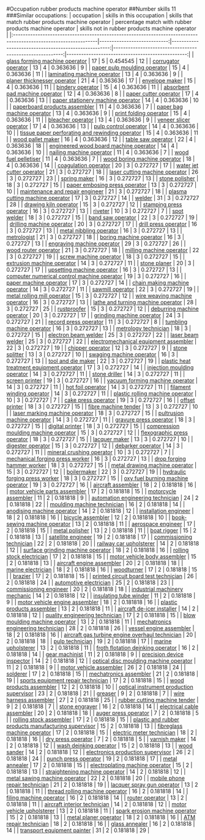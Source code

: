#Occupation rubber products machine operator
##Number skills 11
###Similar occupations:
| occupation                                                                                                      |   skills in this occupation |   skills that match rubber products machine operator |   percentage match with rubber products machine operator |   skills not in rubber products machine operator |
|:----------------------------------------------------------------------------------------------------------------|----------------------------:|-----------------------------------------------------:|---------------------------------------------------------:|-------------------------------------------------:|
| [glass forming machine operator](glass_forming_machine_operator.md)                                             |                          17 |                                                    5 |                                                 0.454545 |                                               12 |
| [corrugator operator](corrugator_operator.md)                                                                   |                          13 |                                                    4 |                                                 0.363636 |                                                9 |
| [paper pulp moulding operator](paper_pulp_moulding_operator.md)                                                 |                          15 |                                                    4 |                                                 0.363636 |                                               11 |
| [laminating machine operator](laminating_machine_operator.md)                                                   |                          13 |                                                    4 |                                                 0.363636 |                                                9 |
| [planer thicknesser operator](planer_thicknesser_operator.md)                                                   |                          21 |                                                    4 |                                                 0.363636 |                                               17 |
| [envelope maker](envelope_maker.md)                                                                             |                          15 |                                                    4 |                                                 0.363636 |                                               11 |
| [bindery operator](bindery_operator.md)                                                                         |                          15 |                                                    4 |                                                 0.363636 |                                               11 |
| [absorbent pad machine operator](absorbent_pad_machine_operator.md)                                             |                          12 |                                                    4 |                                                 0.363636 |                                                8 |
| [paper cutter operator](paper_cutter_operator.md)                                                               |                          17 |                                                    4 |                                                 0.363636 |                                               13 |
| [paper stationery machine operator](paper_stationery_machine_operator.md)                                       |                          14 |                                                    4 |                                                 0.363636 |                                               10 |
| [paperboard products assembler](paperboard_products_assembler.md)                                               |                          11 |                                                    4 |                                                 0.363636 |                                                7 |
| [paper bag machine operator](paper_bag_machine_operator.md)                                                     |                          13 |                                                    4 |                                                 0.363636 |                                                9 |
| [print folding operator](print_folding_operator.md)                                                             |                          15 |                                                    4 |                                                 0.363636 |                                               11 |
| [bleacher operator](bleacher_operator.md)                                                                       |                          13 |                                                    4 |                                                 0.363636 |                                                9 |
| [veneer slicer operator](veneer_slicer_operator.md)                                                             |                          17 |                                                    4 |                                                 0.363636 |                                               13 |
| [pulp control operator](pulp_control_operator.md)                                                               |                          14 |                                                    4 |                                                 0.363636 |                                               10 |
| [tissue paper perforating and rewinding operator](tissue_paper_perforating_and_rewinding_operator.md)           |                          15 |                                                    4 |                                                 0.363636 |                                               11 |
| [wood pallet maker](wood_pallet_maker.md)                                                                       |                          16 |                                                    4 |                                                 0.363636 |                                               12 |
| [table saw operator](table_saw_operator.md)                                                                     |                          22 |                                                    4 |                                                 0.363636 |                                               18 |
| [engineered wood board machine operator](engineered_wood_board_machine_operator.md)                             |                          14 |                                                    4 |                                                 0.363636 |                                               10 |
| [nailing machine operator](nailing_machine_operator.md)                                                         |                          11 |                                                    4 |                                                 0.363636 |                                                7 |
| [wood fuel pelletiser](wood_fuel_pelletiser.md)                                                                 |                          11 |                                                    4 |                                                 0.363636 |                                                7 |
| [wood boring machine operator](wood_boring_machine_operator.md)                                                 |                          18 |                                                    4 |                                                 0.363636 |                                               14 |
| [coagulation operator](coagulation_operator.md)                                                                 |                          20 |                                                    3 |                                                 0.272727 |                                               17 |
| [water jet cutter operator](water_jet_cutter_operator.md)                                                       |                          21 |                                                    3 |                                                 0.272727 |                                               18 |
| [laser cutting machine operator](laser_cutting_machine_operator.md)                                             |                          26 |                                                    3 |                                                 0.272727 |                                               23 |
| [spring maker](spring_maker.md)                                                                                 |                          16 |                                                    3 |                                                 0.272727 |                                               13 |
| [stone polisher](stone_polisher.md)                                                                             |                          18 |                                                    3 |                                                 0.272727 |                                               15 |
| [paper embosing press operator](paper_embosing_press_operator.md)                                               |                          13 |                                                    3 |                                                 0.272727 |                                               10 |
| [maintenance and repair engineer](maintenance_and_repair_engineer.md)                                           |                          21 |                                                    3 |                                                 0.272727 |                                               18 |
| [plasma cutting machine operator](plasma_cutting_machine_operator.md)                                           |                          17 |                                                    3 |                                                 0.272727 |                                               14 |
| [welder](welder.md)                                                                                             |                          31 |                                                    3 |                                                 0.272727 |                                               28 |
| [drawing kiln operator](drawing_kiln_operator.md)                                                               |                          15 |                                                    3 |                                                 0.272727 |                                               12 |
| [stamping press operator](stamping_press_operator.md)                                                           |                          16 |                                                    3 |                                                 0.272727 |                                               13 |
| [riveter](riveter.md)                                                                                           |                          10 |                                                    3 |                                                 0.272727 |                                                7 |
| [spot welder](spot_welder.md)                                                                                   |                          18 |                                                    3 |                                                 0.272727 |                                               15 |
| [band saw operator](band_saw_operator.md)                                                                       |                          22 |                                                    3 |                                                 0.272727 |                                               19 |
| [drilling machine operator](drilling_machine_operator.md)                                                       |                          20 |                                                    3 |                                                 0.272727 |                                               17 |
| [drill press operator](drill_press_operator.md)                                                                 |                          16 |                                                    3 |                                                 0.272727 |                                               13 |
| [metal nibbling operator](metal_nibbling_operator.md)                                                           |                          16 |                                                    3 |                                                 0.272727 |                                               13 |
| [metrologist](metrologist.md)                                                                                   |                          21 |                                                    3 |                                                 0.272727 |                                               18 |
| [boring machine operator](boring_machine_operator.md)                                                           |                          16 |                                                    3 |                                                 0.272727 |                                               13 |
| [engraving machine operator](engraving_machine_operator.md)                                                     |                          29 |                                                    3 |                                                 0.272727 |                                               26 |
| [wood router operator](wood_router_operator.md)                                                                 |                          21 |                                                    3 |                                                 0.272727 |                                               18 |
| [milling machine operator](milling_machine_operator.md)                                                         |                          22 |                                                    3 |                                                 0.272727 |                                               19 |
| [screw machine operator](screw_machine_operator.md)                                                             |                          18 |                                                    3 |                                                 0.272727 |                                               15 |
| [extrusion machine operator](extrusion_machine_operator.md)                                                     |                          14 |                                                    3 |                                                 0.272727 |                                               11 |
| [stone planer](stone_planer.md)                                                                                 |                          20 |                                                    3 |                                                 0.272727 |                                               17 |
| [upsetting machine operator](upsetting_machine_operator.md)                                                     |                          16 |                                                    3 |                                                 0.272727 |                                               13 |
| [computer numerical control machine operator](computer_numerical_control_machine_operator.md)                   |                          19 |                                                    3 |                                                 0.272727 |                                               16 |
| [paper machine operator](paper_machine_operator.md)                                                             |                          17 |                                                    3 |                                                 0.272727 |                                               14 |
| [chain making machine operator](chain_making_machine_operator.md)                                               |                          14 |                                                    3 |                                                 0.272727 |                                               11 |
| [sawmill operator](sawmill_operator.md)                                                                         |                          22 |                                                    3 |                                                 0.272727 |                                               19 |
| [metal rolling mill operator](metal_rolling_mill_operator.md)                                                   |                          15 |                                                    3 |                                                 0.272727 |                                               12 |
| [wire weaving machine operator](wire_weaving_machine_operator.md)                                               |                          16 |                                                    3 |                                                 0.272727 |                                               13 |
| [lathe and turning machine operator](lathe_and_turning_machine_operator.md)                                     |                          28 |                                                    3 |                                                 0.272727 |                                               25 |
| [rustproofer](rustproofer.md)                                                                                   |                          15 |                                                    3 |                                                 0.272727 |                                               12 |
| [deburring machine operator](deburring_machine_operator.md)                                                     |                          20 |                                                    3 |                                                 0.272727 |                                               17 |
| [grinding machine operator](grinding_machine_operator.md)                                                       |                          24 |                                                    3 |                                                 0.272727 |                                               21 |
| [record press operator](record_press_operator.md)                                                               |                          11 |                                                    3 |                                                 0.272727 |                                                8 |
| [tumbling machine operator](tumbling_machine_operator.md)                                                       |                          16 |                                                    3 |                                                 0.272727 |                                               13 |
| [metrology technician](metrology_technician.md)                                                                 |                          18 |                                                    3 |                                                 0.272727 |                                               15 |
| [electron beam welder](electron_beam_welder.md)                                                                 |                          25 |                                                    3 |                                                 0.272727 |                                               22 |
| [laser beam welder](laser_beam_welder.md)                                                                       |                          25 |                                                    3 |                                                 0.272727 |                                               22 |
| [electromechanical equipment assembler](electromechanical_equipment_assembler.md)                               |                          22 |                                                    3 |                                                 0.272727 |                                               19 |
| [chipper operator](chipper_operator.md)                                                                         |                          12 |                                                    3 |                                                 0.272727 |                                                9 |
| [stone splitter](stone_splitter.md)                                                                             |                          13 |                                                    3 |                                                 0.272727 |                                               10 |
| [swaging machine operator](swaging_machine_operator.md)                                                         |                          16 |                                                    3 |                                                 0.272727 |                                               13 |
| [tool and die maker](tool_and_die_maker.md)                                                                     |                          22 |                                                    3 |                                                 0.272727 |                                               19 |
| [plastic heat treatment equipment operator](plastic_heat_treatment_equipment_operator.md)                       |                          17 |                                                    3 |                                                 0.272727 |                                               14 |
| [injection moulding operator](injection_moulding_operator.md)                                                   |                          14 |                                                    3 |                                                 0.272727 |                                               11 |
| [stone driller](stone_driller.md)                                                                               |                          14 |                                                    3 |                                                 0.272727 |                                               11 |
| [screen printer](screen_printer.md)                                                                             |                          19 |                                                    3 |                                                 0.272727 |                                               16 |
| [vacuum forming machine operator](vacuum_forming_machine_operator.md)                                           |                          14 |                                                    3 |                                                 0.272727 |                                               11 |
| [hot foil operator](hot_foil_operator.md)                                                                       |                          14 |                                                    3 |                                                 0.272727 |                                               11 |
| [filament winding operator](filament_winding_operator.md)                                                       |                          14 |                                                    3 |                                                 0.272727 |                                               11 |
| [plastic rolling machine operator](plastic_rolling_machine_operator.md)                                         |                          10 |                                                    3 |                                                 0.272727 |                                                7 |
| [cake press operator](cake_press_operator.md)                                                                   |                          19 |                                                    3 |                                                 0.272727 |                                               16 |
| [offset printer](offset_printer.md)                                                                             |                          18 |                                                    3 |                                                 0.272727 |                                               15 |
| [fibre machine tender](fibre_machine_tender.md)                                                                 |                          13 |                                                    3 |                                                 0.272727 |                                               10 |
| [laser marking machine operator](laser_marking_machine_operator.md)                                             |                          18 |                                                    3 |                                                 0.272727 |                                               15 |
| [pultrusion machine operator](pultrusion_machine_operator.md)                                                   |                          14 |                                                    3 |                                                 0.272727 |                                               11 |
| [gravure press operator](gravure_press_operator.md)                                                             |                          18 |                                                    3 |                                                 0.272727 |                                               15 |
| [digital printer](digital_printer.md)                                                                           |                          18 |                                                    3 |                                                 0.272727 |                                               15 |
| [compression moulding machine operator](compression_moulding_machine_operator.md)                               |                          15 |                                                    3 |                                                 0.272727 |                                               12 |
| [flexographic press operator](flexographic_press_operator.md)                                                   |                          18 |                                                    3 |                                                 0.272727 |                                               15 |
| [lacquer maker](lacquer_maker.md)                                                                               |                          13 |                                                    3 |                                                 0.272727 |                                               10 |
| [digester operator](digester_operator.md)                                                                       |                          15 |                                                    3 |                                                 0.272727 |                                               12 |
| [debarker operator](debarker_operator.md)                                                                       |                          14 |                                                    3 |                                                 0.272727 |                                               11 |
| [mineral crushing operator](mineral_crushing_operator.md)                                                       |                          10 |                                                    3 |                                                 0.272727 |                                                7 |
| [mechanical forging press worker](mechanical_forging_press_worker.md)                                           |                          16 |                                                    3 |                                                 0.272727 |                                               13 |
| [drop forging hammer worker](drop_forging_hammer_worker.md)                                                     |                          18 |                                                    3 |                                                 0.272727 |                                               15 |
| [metal drawing machine operator](metal_drawing_machine_operator.md)                                             |                          15 |                                                    3 |                                                 0.272727 |                                               12 |
| [boilermaker](boilermaker.md)                                                                                   |                          22 |                                                    3 |                                                 0.272727 |                                               19 |
| [hydraulic forging press worker](hydraulic_forging_press_worker.md)                                             |                          18 |                                                    3 |                                                 0.272727 |                                               15 |
| [oxy fuel burning machine operator](oxy_fuel_burning_machine_operator.md)                                       |                          19 |                                                    3 |                                                 0.272727 |                                               16 |
| [aircraft assembler](aircraft_assembler.md)                                                                     |                          18 |                                                    2 |                                                 0.181818 |                                               16 |
| [motor vehicle parts assembler](motor_vehicle_parts_assembler.md)                                               |                          17 |                                                    2 |                                                 0.181818 |                                               15 |
| [motorcycle assembler](motorcycle_assembler.md)                                                                 |                          11 |                                                    2 |                                                 0.181818 |                                                9 |
| [automation engineering technician](automation_engineering_technician.md)                                       |                          24 |                                                    2 |                                                 0.181818 |                                               22 |
| [moulding machine technician](moulding_machine_technician.md)                                                   |                          16 |                                                    2 |                                                 0.181818 |                                               14 |
| [anodising machine operator](anodising_machine_operator.md)                                                     |                          14 |                                                    2 |                                                 0.181818 |                                               12 |
| [installation engineer](installation_engineer.md)                                                               |                          18 |                                                    2 |                                                 0.181818 |                                               16 |
| [bicycle assembler](bicycle_assembler.md)                                                                       |                          12 |                                                    2 |                                                 0.181818 |                                               10 |
| [book-sewing machine operator](book-sewing_machine_operator.md)                                                 |                          13 |                                                    2 |                                                 0.181818 |                                               11 |
| [aerospace engineer](aerospace_engineer.md)                                                                     |                          17 |                                                    2 |                                                 0.181818 |                                               15 |
| [metal polisher](metal_polisher.md)                                                                             |                          13 |                                                    2 |                                                 0.181818 |                                               11 |
| [boat rigger](boat_rigger.md)                                                                                   |                          15 |                                                    2 |                                                 0.181818 |                                               13 |
| [satellite engineer](satellite_engineer.md)                                                                     |                          19 |                                                    2 |                                                 0.181818 |                                               17 |
| [commissioning technician](commissioning_technician.md)                                                         |                          22 |                                                    2 |                                                 0.181818 |                                               20 |
| [railway car upholsterer](railway_car_upholsterer.md)                                                           |                          14 |                                                    2 |                                                 0.181818 |                                               12 |
| [surface grinding machine operator](surface_grinding_machine_operator.md)                                       |                          18 |                                                    2 |                                                 0.181818 |                                               16 |
| [rolling stock electrician](rolling_stock_electrician.md)                                                       |                          17 |                                                    2 |                                                 0.181818 |                                               15 |
| [motor vehicle body assembler](motor_vehicle_body_assembler.md)                                                 |                          15 |                                                    2 |                                                 0.181818 |                                               13 |
| [aircraft engine assembler](aircraft_engine_assembler.md)                                                       |                          20 |                                                    2 |                                                 0.181818 |                                               18 |
| [marine electrician](marine_electrician.md)                                                                     |                          18 |                                                    2 |                                                 0.181818 |                                               16 |
| [woodturner](woodturner.md)                                                                                     |                          17 |                                                    2 |                                                 0.181818 |                                               15 |
| [brazier](brazier.md)                                                                                           |                          17 |                                                    2 |                                                 0.181818 |                                               15 |
| [printed circuit board test technician](printed_circuit_board_test_technician.md)                               |                          26 |                                                    2 |                                                 0.181818 |                                               24 |
| [automotive electrician](automotive_electrician.md)                                                             |                          25 |                                                    2 |                                                 0.181818 |                                               23 |
| [commissioning engineer](commissioning_engineer.md)                                                             |                          20 |                                                    2 |                                                 0.181818 |                                               18 |
| [industrial machinery mechanic](industrial_machinery_mechanic.md)                                               |                          14 |                                                    2 |                                                 0.181818 |                                               12 |
| [insulating tube winder](insulating_tube_winder.md)                                                             |                          11 |                                                    2 |                                                 0.181818 |                                                9 |
| [motor vehicle engine assembler](motor_vehicle_engine_assembler.md)                                             |                          18 |                                                    2 |                                                 0.181818 |                                               16 |
| [plastic products assembler](plastic_products_assembler.md)                                                     |                          13 |                                                    2 |                                                 0.181818 |                                               11 |
| [aircraft de-icer installer](aircraft_de-icer_installer.md)                                                     |                          14 |                                                    2 |                                                 0.181818 |                                               12 |
| [quality engineering technician](quality_engineering_technician.md)                                             |                          17 |                                                    2 |                                                 0.181818 |                                               15 |
| [blow moulding machine operator](blow_moulding_machine_operator.md)                                             |                          13 |                                                    2 |                                                 0.181818 |                                               11 |
| [mechatronics engineering technician](mechatronics_engineering_technician.md)                                   |                          28 |                                                    2 |                                                 0.181818 |                                               26 |
| [vessel engine assembler](vessel_engine_assembler.md)                                                           |                          18 |                                                    2 |                                                 0.181818 |                                               16 |
| [aircraft gas turbine engine overhaul technician](aircraft_gas_turbine_engine_overhaul_technician.md)           |                          20 |                                                    2 |                                                 0.181818 |                                               18 |
| [pulp technician](pulp_technician.md)                                                                           |                          19 |                                                    2 |                                                 0.181818 |                                               17 |
| [marine upholsterer](marine_upholsterer.md)                                                                     |                          13 |                                                    2 |                                                 0.181818 |                                               11 |
| [froth flotation deinking operator](froth_flotation_deinking_operator.md)                                       |                          16 |                                                    2 |                                                 0.181818 |                                               14 |
| [gear machinist](gear_machinist.md)                                                                             |                          11 |                                                    2 |                                                 0.181818 |                                                9 |
| [precision device inspector](precision_device_inspector.md)                                                     |                          14 |                                                    2 |                                                 0.181818 |                                               12 |
| [optical disc moulding machine operator](optical_disc_moulding_machine_operator.md)                             |                          11 |                                                    2 |                                                 0.181818 |                                                9 |
| [motor vehicle assembler](motor_vehicle_assembler.md)                                                           |                          26 |                                                    2 |                                                 0.181818 |                                               24 |
| [solderer](solderer.md)                                                                                         |                          17 |                                                    2 |                                                 0.181818 |                                               15 |
| [mechatronics assembler](mechatronics_assembler.md)                                                             |                          21 |                                                    2 |                                                 0.181818 |                                               19 |
| [sports equipment repair technician](sports_equipment_repair_technician.md)                                     |                          17 |                                                    2 |                                                 0.181818 |                                               15 |
| [wood products assembler](wood_products_assembler.md)                                                           |                          12 |                                                    2 |                                                 0.181818 |                                               10 |
| [optical instrument production supervisor](optical_instrument_production_supervisor.md)                         |                          23 |                                                    2 |                                                 0.181818 |                                               21 |
| [greaser](greaser.md)                                                                                           |                           9 |                                                    2 |                                                 0.181818 |                                                7 |
| [wire harness assembler](wire_harness_assembler.md)                                                             |                          27 |                                                    2 |                                                 0.181818 |                                               25 |
| [rubber cutting machine tender](rubber_cutting_machine_tender.md)                                               |                           9 |                                                    2 |                                                 0.181818 |                                                7 |
| [stone engraver](stone_engraver.md)                                                                             |                          16 |                                                    2 |                                                 0.181818 |                                               14 |
| [electrical cable assembler](electrical_cable_assembler.md)                                                     |                          20 |                                                    2 |                                                 0.181818 |                                               18 |
| [auger press operator](auger_press_operator.md)                                                                 |                           7 |                                                    2 |                                                 0.181818 |                                                5 |
| [rolling stock assembler](rolling_stock_assembler.md)                                                           |                          17 |                                                    2 |                                                 0.181818 |                                               15 |
| [plastic and rubber products manufacturing supervisor](plastic_and_rubber_products_manufacturing_supervisor.md) |                          15 |                                                    2 |                                                 0.181818 |                                               13 |
| [fibreglass machine operator](fibreglass_machine_operator.md)                                                   |                          17 |                                                    2 |                                                 0.181818 |                                               15 |
| [electric meter technician](electric_meter_technician.md)                                                       |                          18 |                                                    2 |                                                 0.181818 |                                               16 |
| [dry press operator](dry_press_operator.md)                                                                     |                           7 |                                                    2 |                                                 0.181818 |                                                5 |
| [varnish maker](varnish_maker.md)                                                                               |                          14 |                                                    2 |                                                 0.181818 |                                               12 |
| [wash deinking operator](wash_deinking_operator.md)                                                             |                          15 |                                                    2 |                                                 0.181818 |                                               13 |
| [wood sander](wood_sander.md)                                                                                   |                          14 |                                                    2 |                                                 0.181818 |                                               12 |
| [electronics production supervisor](electronics_production_supervisor.md)                                       |                          26 |                                                    2 |                                                 0.181818 |                                               24 |
| [punch press operator](punch_press_operator.md)                                                                 |                          19 |                                                    2 |                                                 0.181818 |                                               17 |
| [metal annealer](metal_annealer.md)                                                                             |                          17 |                                                    2 |                                                 0.181818 |                                               15 |
| [electroplating machine operator](electroplating_machine_operator.md)                                           |                          15 |                                                    2 |                                                 0.181818 |                                               13 |
| [straightening machine operator](straightening_machine_operator.md)                                             |                          14 |                                                    2 |                                                 0.181818 |                                               12 |
| [metal sawing machine operator](metal_sawing_machine_operator.md)                                               |                          22 |                                                    2 |                                                 0.181818 |                                               20 |
| [mobile phone repair technician](mobile_phone_repair_technician.md)                                             |                          21 |                                                    2 |                                                 0.181818 |                                               19 |
| [lacquer spray gun operator](lacquer_spray_gun_operator.md)                                                     |                          13 |                                                    2 |                                                 0.181818 |                                               11 |
| [thread rolling machine operator](thread_rolling_machine_operator.md)                                           |                          16 |                                                    2 |                                                 0.181818 |                                               14 |
| [filing machine operator](filing_machine_operator.md)                                                           |                          16 |                                                    2 |                                                 0.181818 |                                               14 |
| [router operator](router_operator.md)                                                                           |                          13 |                                                    2 |                                                 0.181818 |                                               11 |
| [aircraft interior technician](aircraft_interior_technician.md)                                                 |                          14 |                                                    2 |                                                 0.181818 |                                               12 |
| [motor vehicle upholsterer](motor_vehicle_upholsterer.md)                                                       |                          13 |                                                    2 |                                                 0.181818 |                                               11 |
| [spark erosion machine operator](spark_erosion_machine_operator.md)                                             |                          15 |                                                    2 |                                                 0.181818 |                                               13 |
| [metal planer operator](metal_planer_operator.md)                                                               |                          18 |                                                    2 |                                                 0.181818 |                                               16 |
| [ATM repair technician](ATM_repair_technician.md)                                                               |                          18 |                                                    2 |                                                 0.181818 |                                               16 |
| [glass annealer](glass_annealer.md)                                                                             |                          16 |                                                    2 |                                                 0.181818 |                                               14 |
| [transport equipment painter](transport_equipment_painter.md)                                                   |                          31 |                                                    2 |                                                 0.181818 |                                               29 |
